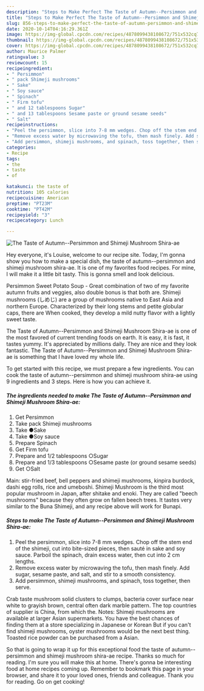 ```yaml
---
description: "Steps to Make Perfect The Taste of Autumn--Persimmon and Shimeji Mushroom Shira-ae"
title: "Steps to Make Perfect The Taste of Autumn--Persimmon and Shimeji Mushroom Shira-ae"
slug: 856-steps-to-make-perfect-the-taste-of-autumn-persimmon-and-shimeji-mushroom-shira-ae
date: 2020-10-14T04:16:29.361Z
image: https://img-global.cpcdn.com/recipes/4878099438108672/751x532cq70/the-taste-of-autumn-persimmon-and-shimeji-mushroom-shira-ae-recipe-main-photo.jpg
thumbnail: https://img-global.cpcdn.com/recipes/4878099438108672/751x532cq70/the-taste-of-autumn-persimmon-and-shimeji-mushroom-shira-ae-recipe-main-photo.jpg
cover: https://img-global.cpcdn.com/recipes/4878099438108672/751x532cq70/the-taste-of-autumn-persimmon-and-shimeji-mushroom-shira-ae-recipe-main-photo.jpg
author: Maurice Palmer
ratingvalue: 3
reviewcount: 15
recipeingredient:
- " Persimmon"
- " pack Shimeji mushrooms"
- " Sake"
- " Soy sauce"
- " Spinach"
- " Firm tofu"
- " and 12 tablespoons Sugar"
- " and 13 tablespoons Sesame paste or ground sesame seeds"
- " Salt"
recipeinstructions:
- "Peel the persimmon, slice into 7-8 mm wedges. Chop off the stem end of the shimeji, cut into bite-sized pieces, then sauté in sake and soy sauce. Parboil the spinach, drain excess water, then cut into 2 cm lengths."
- "Remove excess water by microwaving the tofu, then mash finely. Add sugar, sesame paste, and salt, and stir to a smooth consistency."
- "Add persimmon, shimeji mushrooms, and spinach, toss together, then serve."
categories:
- Recipe
tags:
- the
- taste
- of

katakunci: the taste of 
nutrition: 105 calories
recipecuisine: American
preptime: "PT23M"
cooktime: "PT42M"
recipeyield: "3"
recipecategory: Lunch

---
```



![The Taste of Autumn--Persimmon and Shimeji Mushroom Shira-ae](https://img-global.cpcdn.com/recipes/4878099438108672/751x532cq70/the-taste-of-autumn-persimmon-and-shimeji-mushroom-shira-ae-recipe-main-photo.jpg)

Hey everyone, it's Louise, welcome to our recipe site. Today, I'm gonna show you how to make a special dish, the taste of autumn--persimmon and shimeji mushroom shira-ae. It is one of my favorites food recipes. For mine, I will make it a little bit tasty. This is gonna smell and look delicious.

Persimmon Sweet Potato Soup - Great combination of two of my favorite autumn fruits and veggies, also double bonus is that both are. Shimeji mushrooms (しめじ) are a group of mushrooms native to East Asia and northern Europe. Characterized by their long stems and petite globular caps, there are When cooked, they develop a mild nutty flavor with a lightly sweet taste.

The Taste of Autumn--Persimmon and Shimeji Mushroom Shira-ae is one of the most favored of current trending foods on earth. It is easy, it is fast, it tastes yummy. It's appreciated by millions daily. They are nice and they look fantastic. The Taste of Autumn--Persimmon and Shimeji Mushroom Shira-ae is something that I have loved my whole life.


To get started with this recipe, we must prepare a few ingredients. You can cook the taste of autumn--persimmon and shimeji mushroom shira-ae using 9 ingredients and 3 steps. Here is how you can achieve it.

<!--inarticleads1-->

##### The ingredients needed to make The Taste of Autumn--Persimmon and Shimeji Mushroom Shira-ae:

1. Get  Persimmon
1. Take  pack Shimeji mushrooms
1. Take  ●Sake
1. Take  ●Soy sauce
1. Prepare  Spinach
1. Get  Firm tofu
1. Prepare  and 1/2 tablespoons ○Sugar
1. Prepare  and 1/3 tablespoons ○Sesame paste (or ground sesame seeds)
1. Get  ○Salt


Main: stir-fried beef, bell peppers and shimeji mushrooms, kinpira burdock, dashi egg rolls, rice and umeboshi. Shimeji Mushroom is the third most popular mushroom in Japan, after shitake and enoki. They are called &#34;beech mushrooms&#34; because they often grow on fallen beech trees. It tastes very similar to the Buna Shimeji, and any recipe above will work for Bunapi. 

<!--inarticleads2-->

##### Steps to make The Taste of Autumn--Persimmon and Shimeji Mushroom Shira-ae:

1. Peel the persimmon, slice into 7-8 mm wedges. Chop off the stem end of the shimeji, cut into bite-sized pieces, then sauté in sake and soy sauce. Parboil the spinach, drain excess water, then cut into 2 cm lengths.
1. Remove excess water by microwaving the tofu, then mash finely. Add sugar, sesame paste, and salt, and stir to a smooth consistency.
1. Add persimmon, shimeji mushrooms, and spinach, toss together, then serve.


Crab taste mushroom solid clusters to clumps, bacteria cover surface near white to grayish brown, central often dark marble pattern. The top countries of supplier is China, from which the. Notes: Shimeji mushrooms are available at larger Asian supermarkets. You have the best chances of finding them at a store specializing in Japanese or Korean But if you can&#39;t find shimeji mushrooms, oyster mushrooms would be the next best thing. Toasted rice powder can be purchased from a Asian. 

So that is going to wrap it up for this exceptional food the taste of autumn--persimmon and shimeji mushroom shira-ae recipe. Thanks so much for reading. I'm sure you will make this at home. There's gonna be interesting food at home recipes coming up. Remember to bookmark this page in your browser, and share it to your loved ones, friends and colleague. Thank you for reading. Go on get cooking!
